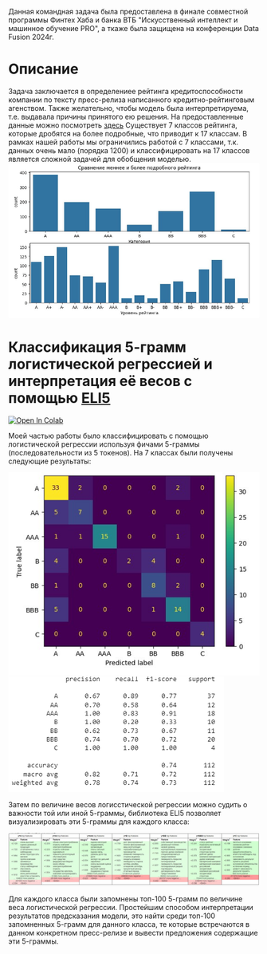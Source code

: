 Данная командная задача была предоставлена в финале совместной программы Финтех Хаба и банка ВТБ "Искусственный интеллект и машинное обучение PRO", а ткаже была защищена на конференции  Data Fusion 2024г.
# Описание
Задача заключается в определениее рейтинга кредитоспособности компании по тексту пресс-релиза написанного кредитно-рейтинговым агенством. Также желательно, чтобы модель была интерпретируема, т.е. выдавала причины принятого ею решения. На предоставленные данные можно посмотреть [здесь](dataset/README.md) 
Существует 7 классов рейтинга, которые дробятся на более подробные, что приводит к 17 классам. В рамках нашей работы мы ограничились работой с 7 классами, т.к. данных очень мало (порядка 1200) и классифицировать на 17 классов является сложной задачей для обобщения моделью.
![](assets/classes.jpg)
# Классификация 5-грамм логистической регрессией и интерпретация её весов с помощью [ELI5](https://eli5.readthedocs.io/en/latest/tutorials/sklearn-text.html)
[![Open In Colab](https://colab.research.google.com/assets/colab-badge.svg)](http://colab.research.google.com/github/Viktor-Sok/Image_Editing_StyleCLIP_Optimization/blob/main/notebooks/styleCLIP_optimization_playground.ipynb)

Моей частью работы было классифицировать с помощью логистической регрессии используя фичами 5-граммы (последовательности из 5 токенов). На 7 классах были получены следующие результаты:

![](assets/result.jpg)
![](assets/metrics_report.jpg)

Затем по величине весов логисстической регрессии можно судить о важности той или иной 5-граммы, библиотека ELI5 позволяет визуализировать эти 5-граммы для каждого класса:

![](assets/eli5.jpg)

Для каждого класса были запомнены топ-100 5-грамм по величине веса логистической регрессии.
Простейшим способом интерпретации результатов предсказания модели, это найти среди топ-100 запомненных 5-грамм для данного класса, те которые встречаются в данном конкретном пресс-релизе и вывести предложения содержащие эти 5-граммы.
